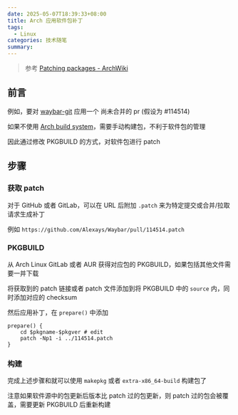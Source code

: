 ```yaml
---
date: 2025-05-07T18:39:33+08:00
title: Arch 应用软件包补丁
tags:
  - Linux
categories: 技术随笔
summary:
---
```


> 参考 [Patching packages - ArchWiki](https://wiki.archlinux.org/title/Patching_packages)

## 前言

例如，要对 [waybar-git](https://github.com/Alexays/Waybar) 应用一个 尚未合并的 pr (假设为 #114514)

如果不使用 [Arch build system](https://wiki.archlinux.org/title/Arch_build_system)，需要手动构建包，不利于软件包的管理

因此通过修改 PKGBUILD 的方式，对软件包进行 patch

## 步骤

### 获取 patch

对于 GitHub 或者 GitLab，可以在 URL 后附加 `.patch` 来为特定提交或合并/拉取请求生成补丁

例如 `https://github.com/Alexays/Waybar/pull/114514.patch`

### PKGBUILD

从 Arch Linux GitLab 或者 AUR 获得对应包的 PKGBUILD，如果包括其他文件需要一并下载

将获取到的 patch 链接或者 patch 文件添加到将 PKGBUILD 中的 `source` 内，同时添加对应的 checksum

然后应用补丁，在 `prepare()` 中添加

```shell
prepare() {
    cd $pkgname-$pkgver # edit
    patch -Np1 -i ../114514.patch
}
```

### 构建

完成上述步骤和就可以使用 `makepkg` 或者 `extra-x86_64-build` 构建包了

注意如果软件源中的包更新后版本比 patch 过的包更新，则 patch 过的包会被覆盖，需要更新 PKGBUILD 后重新构建
